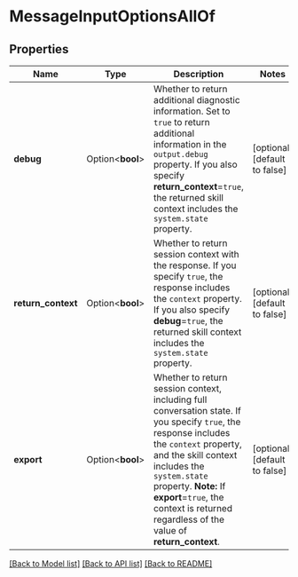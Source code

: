 # MessageInputOptionsAllOf

## Properties

Name | Type | Description | Notes
------------ | ------------- | ------------- | -------------
**debug** | Option<**bool**> | Whether to return additional diagnostic information. Set to `true` to return additional information in the `output.debug` property. If you also specify **return_context**=`true`, the returned skill context includes the `system.state` property. | [optional][default to false]
**return_context** | Option<**bool**> | Whether to return session context with the response. If you specify `true`, the response includes the `context` property. If you also specify **debug**=`true`, the returned skill context includes the `system.state` property. | [optional][default to false]
**export** | Option<**bool**> | Whether to return session context, including full conversation state. If you specify `true`, the response includes the `context` property, and the skill context includes the `system.state` property.  **Note:** If **export**=`true`, the context is returned regardless of the value of **return_context**. | [optional][default to false]

[[Back to Model list]](../README.md#documentation-for-models) [[Back to API list]](../README.md#documentation-for-api-endpoints) [[Back to README]](../README.md)


